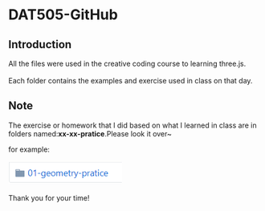 DAT505-GitHub
===
Introduction
---
All the files were used in the creative coding course to learning three.js.<br>  
Each folder contains the examples and exercise used in class on that day.

Note
---
The exercise or homework that I did based on what I learned in class are in folders named:**xx-xx-pratice**.Please look it over~<br>

for example:<br>
<br>
![](https://github.com/CherryTomato1225/DAT505-GitHub/blob/master/session2/03-HowToCopyCase/textures/example.png)
<br>
<br>
Thank you for your time!
